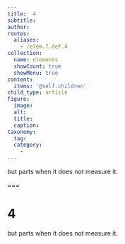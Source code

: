 ```yaml
---
title:  4
subtitle: 
author:
routes:
  aliases:
    - /elem.7.def.4
collection:
  name: elements
  showCount: true
  showMenu: true
content:
  items: '@self.children'
child_type: article
figure:
  image:
  alt:
  title:
  caption:
taxonomy:
  tag:
  category:
    - 
---
```


<p> but <hi rend="bold">parts</hi> when it does not measure it.</p>

===

<h1>4</h1>
<p> but <span class="bold">parts</span> when it does not measure it.</p>
